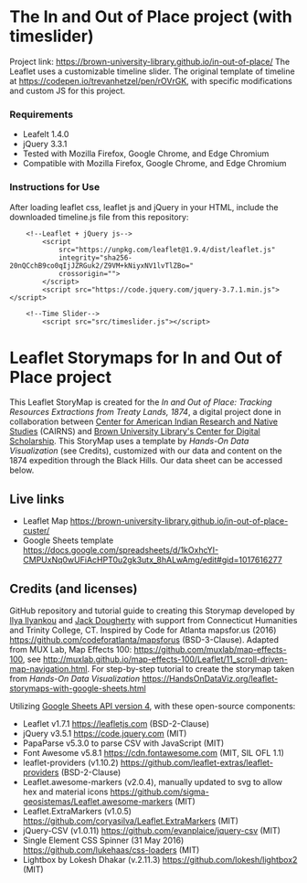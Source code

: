 # The In and Out of Place project (with timeslider)
Project link: https://brown-university-library.github.io/in-out-of-place/
The Leaflet uses a customizable timeline slider. The original template of timeline at https://codepen.io/trevanhetzel/pen/rOVrGK, with specific modifications and custom JS for this project.

### Requirements 
- Leafelt 1.4.0
- jQuery 3.3.1
- Tested with Mozilla Firefox, Google Chrome, and Edge Chromium
- Compatible with Mozilla Firefox, Google Chrome, and Edge Chromium

### Instructions for Use
After loading leaflet css, leaflet js and jQuery in your HTML, include the downloaded timeline.js file from this repository:
```
    <!--Leaflet + jQuery js-->
        <script 
            src="https://unpkg.com/leaflet@1.9.4/dist/leaflet.js"
            integrity="sha256-20nQCchB9co0qIjJZRGuk2/Z9VM+kNiyxNV1lvTlZBo="
            crossorigin="">
        </script>
        <script src="https://code.jquery.com/jquery-3.7.1.min.js"></script>

    <!--Time Slider-->
        <script src="src/timeslider.js"></script>
```

# Leaflet Storymaps for In and Out of Place project
This Leaflet StoryMap is created for the *In and Out of Place: Tracking Resources Extractions from Treaty Lands, 1874*, a digital project done in collaboration between [Center for American Indian Research and Native Studies](https://www.nativecairns.org/index.html) (CAIRNS) and [Brown University Library's Center for Digital Scholarship](https://library.brown.edu/create/cds/in-and-out-of-place-resource-extractions-from-treaty-lands). This StoryMap uses a template by *Hands-On Data Visualization* (see Credits), customized with our data and content on the 1874 expedition through the Black Hills. Our data sheet can be accessed below.

## Live links
- Leaflet Map https://brown-university-library.github.io/in-out-of-place-custer/
- Google Sheets template https://docs.google.com/spreadsheets/d/1kOxhcYI-CMPUxNq0wUFiAcHPT0u2gk3utx_8hALwAmg/edit#gid=1017616277

## Credits (and licenses)
GitHub repository and tutorial guide to creating this Storymap developed by [Ilya Ilyankou](https://github.com/ilyankou) and [Jack Dougherty](https://github.com/jackdougherty) with support from Connecticut Humanities and Trinity College, CT. Inspired by Code for Atlanta mapsfor.us (2016) https://github.com/codeforatlanta/mapsforus (BSD-3-Clause). Adapted from MUX Lab, Map Effects 100: https://github.com/muxlab/map-effects-100, see http://muxlab.github.io/map-effects-100/Leaflet/11_scroll-driven-map-navigation.html. For step-by-step tutorial to create the storymap taken from *Hands-On Data Visualization* https://HandsOnDataViz.org/leaflet-storymaps-with-google-sheets.html

Utilizing [Google Sheets API version 4](https://developers.google.com/sheets/api), with these open-source components:

- Leaflet v1.7.1 https://leafletjs.com (BSD-2-Clause)
- jQuery v3.5.1 https://code.jquery.com (MIT)
- PapaParse v5.3.0 to parse CSV with JavaScript (MIT)
- Font Awesome v5.8.1 https://cdn.fontawesome.com (MIT, SIL OFL 1.1)
- leaflet-providers (v1.10.2) https://github.com/leaflet-extras/leaflet-providers (BSD-2-Clause)
- Leaflet.awesome-markers (v2.0.4), manually updated to svg to allow hex and material icons https://github.com/sigma-geosistemas/Leaflet.awesome-markers (MIT)
- Leaflet.ExtraMarkers (v1.0.5) https://github.com/coryasilva/Leaflet.ExtraMarkers (MIT)
- jQuery-CSV (v1.0.11) https://github.com/evanplaice/jquery-csv (MIT)
- Single Element CSS Spinner (31 May 2016) https://github.com/lukehaas/css-loaders (MIT)
- Lightbox by Lokesh Dhakar (v.2.11.3) https://github.com/lokesh/lightbox2 (MIT)
